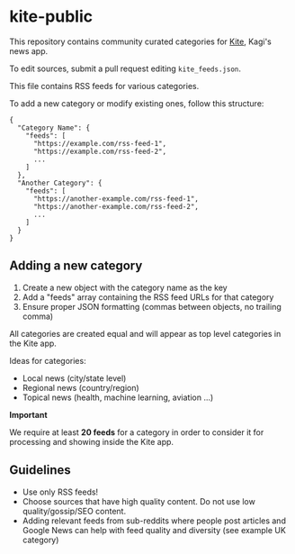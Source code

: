 # kite-public

This repository contains community curated categories for
[Kite](https://kagi.com), Kagi's news
app.

To edit sources, submit a pull request editing `kite_feeds.json`.

This file contains RSS feeds for various categories.

To add a new category or modify existing ones, follow this structure:
```
{
  "Category Name": {
    "feeds": [
      "https://example.com/rss-feed-1",
      "https://example.com/rss-feed-2",
      ...
    ]
  },
  "Another Category": {
    "feeds": [
      "https://another-example.com/rss-feed-1",
      "https://another-example.com/rss-feed-2",
      ...
    ]
  }
}
```

## Adding a new category

1. Create a new object with the category name as the key
2. Add a "feeds" array containing the RSS feed URLs for that category
3. Ensure proper JSON formatting (commas between objects, no trailing comma)

All categories are created equal and will appear as top level categories in the Kite app.

Ideas for categories:
- Local news (city/state level)
- Regional news (country/region)
- Topical news (health, machine learning, aviation ...)

**Important**

We require at least **20 feeds** for a category in order to consider it for processing
and showing inside the Kite app.


## Guidelines

- Use only RSS feeds!
- Choose sources that have high quality content. Do not use low quality/gossip/SEO content.
- Adding relevant feeds from sub-reddits where people post articles and Google News can help with feed quality and diversity (see example UK category)

